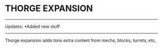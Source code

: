 THORGE EXPANSION
=========
***
Updates:
•Added new stuff
***
Thorge expansion adds tons extra content from
mechs, blocks, turrets, etc, 